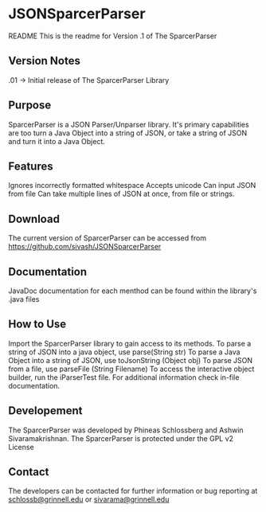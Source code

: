 JSONSparcerParser
=================
README
This is the readme for Version .1 of The SparcerParser

Version Notes
----------
.01 -> Initial release of The SparcerParser Library

Purpose
----------
SparcerParser is a JSON Parser/Unparser library. It's primary capabilities are too
turn a Java Object into a string of JSON, or take a string of JSON and
turn it into a Java Object.

Features
----------
Ignores incorrectly formatted whitespace
Accepts unicode
Can input JSON from file
Can take multiple lines of JSON at once, from file or strings.

Download
----------
The current version of SparcerParser can be accessed from
 https://github.com/sivash/JSONSparcerParser

Documentation
----------
JavaDoc documentation for each menthod can be found within the library's .java files

How to Use
----------
Import the SparcerParser library to gain access to its methods.
To parse a string of JSON into a java object, use parse(String str)
To parse a Java Object into a string of JSON, use toJsonString (Object obj)
To parse JSON from a file, use parseFile (String Filename)
To access the interactive object builder, run the iParserTest file.
For additional information check in-file documentation.

Developement
----------
The SparcerParser was developed by Phineas Schlossberg and Ashwin
Sivaramakrishnan.
The SparcerParser is protected under the GPL v2 License

Contact
----------
The developers can be contacted for further information or bug reporting at 
schlossb@grinnell.edu or sivarama@grinnell.edu
